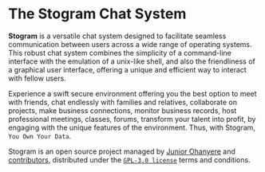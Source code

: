 # The Stogram Chat System

**Stogram** is a versatile chat system designed to facilitate seamless communication between users across a wide range of operating systems. This robust chat system combines the simplicity of a command-line interface with the emulation of a unix-like shell, and also the friendliness of a graphical user interface, offering a unique and efficient way to interact with fellow users.

Experience a swift secure environment offering you the best option to meet with friends, chat endlessly with families and relatives, collaborate on projects, make business connections, monitor business records, host professional meetings, classes, forums, transform your talent into profit, by engaging with the unique features of the environment. Thus, with Stogram, `You Own Your Data`.

Stogram is an open source project managed by [Junior Ohanyere](https://github.com/juniorohanyere) and [contributors](#), distributed under the [`GPL-3.0 license`](#LICENSE) terms and conditions.

